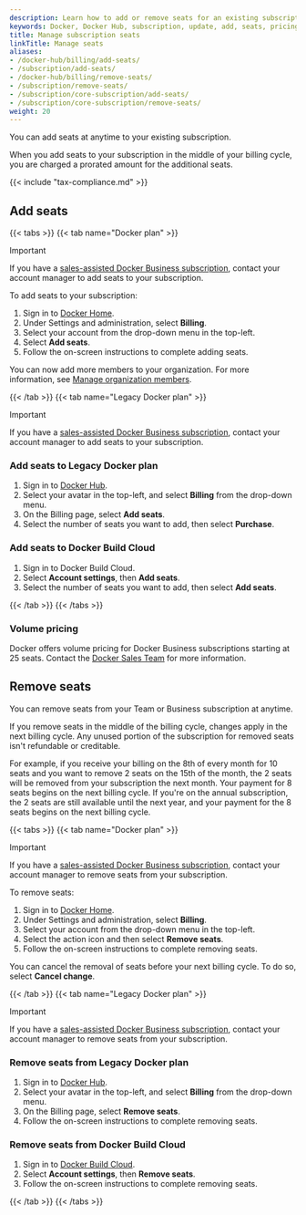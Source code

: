 ```yaml
---
description: Learn how to add or remove seats for an existing subscription
keywords: Docker, Docker Hub, subscription, update, add, seats, pricing
title: Manage subscription seats
linkTitle: Manage seats
aliases:
- /docker-hub/billing/add-seats/
- /subscription/add-seats/
- /docker-hub/billing/remove-seats/
- /subscription/remove-seats/
- /subscription/core-subscription/add-seats/
- /subscription/core-subscription/remove-seats/
weight: 20
---
```


You can add seats at anytime to your existing subscription.

When you add seats to your subscription in the middle of your billing cycle, you are charged a prorated amount for the additional seats.

{{< include "tax-compliance.md" >}}

## Add seats

{{< tabs >}}
{{< tab name="Docker plan" >}}

> [!IMPORTANT]
>
> If you have a [sales-assisted Docker Business subscription](details.md#sales-assisted), contact your account manager to add seats to your subscription.

To add seats to your subscription:

1. Sign in to [Docker Home](https://app.docker.com/).
2. Under Settings and administration, select **Billing**.
3. Select your account from the drop-down menu in the top-left.
4. Select **Add seats**.
5. Follow the on-screen instructions to complete adding seats.

You can now add more members to your organization. For more information, see [Manage organization members](../admin/organization/members.md).

{{< /tab >}}
{{< tab name="Legacy Docker plan" >}}

> [!IMPORTANT]
>
> If you have a [sales-assisted Docker Business subscription](details.md#sales-assisted), contact your account manager to add seats to your subscription.

### Add seats to Legacy Docker plan

1. Sign in to [Docker Hub](https://hub.docker.com).
2. Select your avatar in the top-left, and select **Billing** from the drop-down menu.
3. On the Billing page, select **Add seats**.
4. Select the number of seats you want to add, then select **Purchase**.

### Add seats to Docker Build Cloud

1. Sign in to Docker Build Cloud.
2. Select **Account settings**, then **Add seats**.
3. Select the number of seats you want to add, then select **Add seats**.

{{< /tab >}}
{{< /tabs >}}

### Volume pricing

Docker offers volume pricing for Docker Business subscriptions starting at 25 seats. Contact the [Docker Sales Team](https://www.docker.com/pricing/contact-sales/) for more information.

## Remove seats

You can remove seats from your Team or Business subscription at anytime.

If you remove seats in the middle of the billing cycle, changes apply in the next billing cycle. Any unused portion of the subscription for removed seats isn't refundable or creditable.

For example, if you receive your billing on the 8th of every month for 10 seats and you want to remove 2 seats on the 15th of the month, the 2 seats will be removed from your subscription the next month. Your payment for 8 seats begins on the next billing cycle. If you're on the annual subscription, the 2 seats are still available until the next year, and your payment for the 8 seats begins on the next billing cycle.

{{< tabs >}}
{{< tab name="Docker plan" >}}

> [!IMPORTANT]
>
> If you have a [sales-assisted Docker Business subscription](details.md#sales-assisted), contact your account manager to remove seats from your subscription.

To remove seats:

1. Sign in to [Docker Home](https://app.docker.com/).
2. Under Settings and administration, select **Billing**.
3. Select your account from the drop-down menu in the top-left.
4. Select the action icon and then select **Remove seats**.
5. Follow the on-screen instructions to complete removing seats.

You can cancel the removal of seats before your next billing cycle. To do so, select **Cancel change**.

{{< /tab >}}
{{< tab name="Legacy Docker plan" >}}

> [!IMPORTANT]
>
> If you have a [sales-assisted Docker Business subscription](details.md#sales-assisted), contact your account manager to remove seats from your subscription.

### Remove seats from Legacy Docker plan

1. Sign in to [Docker Hub](https://hub.docker.com).
2. Select your avatar in the top-left, and select **Billing** from the drop-down menu.
3. On the Billing page, select **Remove seats**.
4. Follow the on-screen instructions to complete removing seats.

### Remove seats from Docker Build Cloud

1. Sign in to [Docker Build Cloud](https://app.docker.com/build).
2. Select **Account settings**, then **Remove seats**.
3. Follow the on-screen instructions to complete removing seats.

{{< /tab >}}
{{< /tabs >}}